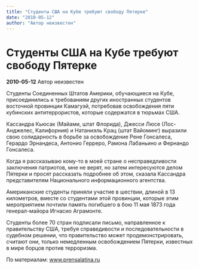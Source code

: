 ```yaml
---
title: "Студенты США на Кубе требуют свободу Пятерке"
date: "2010-05-12"
author: "Автор неизвестен"
---
```


# Студенты США на Кубе требуют свободу Пятерке

**2010-05-12** Автор неизвестен

Студенты Соединенных Штатов Америки, обучающиеся на Кубе, присоединились к требованиям других иностранных студентов восточной провинции Камагуэй, потребовав освобождения пяти кубинских антитеррористов, которые содержатся в тюрьмах США.

Кассандра Кьюсак (Майами, штат Флорида), Джесси Люсе (Лос-Анджелес, Калифорния) и Натаниэль Крац (штат Вайоминг) выразили свою солидарность в борьбе за освобождение Рене Гонсалеса, Герардо Эрнандеса, Антонио Герреро, Рамона Лабаньино и Фернандо Гонсалеса.

Когда я рассказываю кому-то в моей стране о несправедливости заключения патриотов, мне не верят, но затем интересуются делом Пятерки и просят рассказать подробнее об этом, сказала Кассандра представителям Национального информационного агентства.

Американские студенты приняли участие в шествии, длиной в 13 километров, вместе со студентами этой провинции, которые этим мероприятием почтили память погибшего в бою 11 мая 1873 года генерал-майора Игнасио Аграмонте.

Студенты более 70 стран подписали письмо, направленное к правительству США, требуя справедивости и последовательности в судебном решении, что правительство может продемонстрировать, считают они, только немедленным освобождением Пятерки, известных в мире борцов против терроризма.

По материалам: www.prensalatina.ru